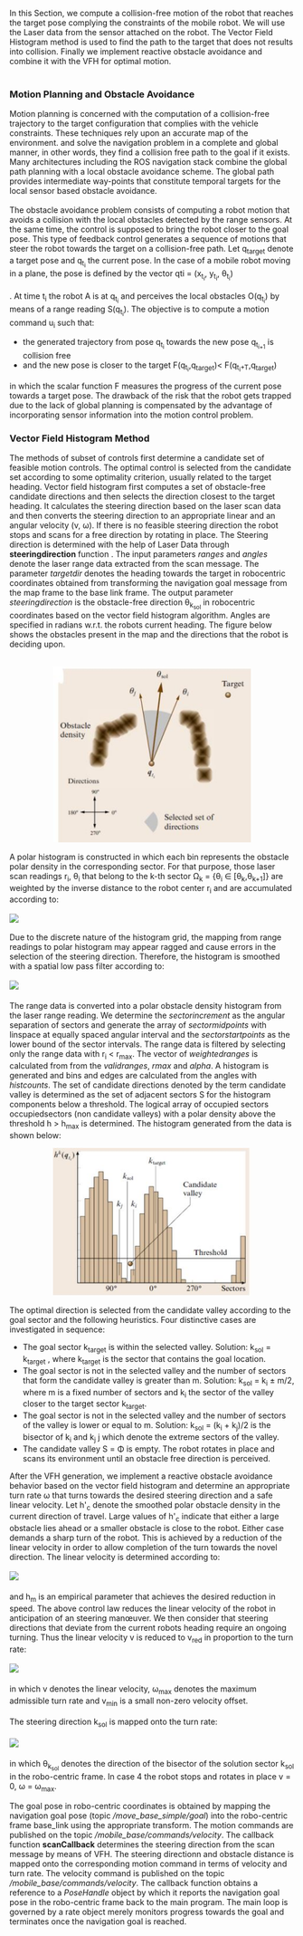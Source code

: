 In this Section, we compute a collision-free motion of the robot that reaches the target pose complying
the constraints of the mobile robot. We will use the Laser data from the sensor attached on the robot.
The Vector Field Histogram method is used to find the path to the target that does not results into
collision. Finally we implement reactive obstacle avoidance and combine it with the VFH for optimal 
motion.<br /><br />

<h3>Motion Planning and Obstacle Avoidance</h3>
Motion planning is concerned with the computation of a collision-free trajectory to the target 
configuration that complies with the vehicle constraints. These techniques rely upon an accurate map
of the environment. and solve the navigation problem in a complete and global manner, in other words,
they find a collision free path to the goal if it exists. Many architectures including the ROS 
navigation stack combine the global path planning with a local obstacle avoidance scheme. The global 
path provides intermediate way-points that constitute temporal targets for the local sensor based 
obstacle avoidance.<br /><br />
The obstacle avoidance problem consists of computing a robot motion that avoids a
collision with the local obstacles detected by the range sensors. At the same time, the control is
supposed to bring the robot closer to the goal pose. This type of feedback control generates a 
sequence of motions that steer the robot towards the target on a collision-free path. Let 
q<sub>target</sub> denote a target pose and q<sub>t<sub>i</sub></sub> the current pose. 
In the case of a mobile robot moving in a plane, the pose is defined by the vector
qti = (x<sub>t<sub>i</sub></sub>, y<sub>t<sub>i</sub></sub>, θ<sub>t<sub>i</sub></sub>)<br /><br />.
At time t<sub>i</sub> the robot A is at q<sub>t<sub>i</sub></sub> and perceives the local obstacles 
O(q<sub>t<sub>i</sub></sub>) by means of a range reading S(q<sub>t<sub>i</sub></sub>). The objective
is to compute a motion command u<sub>i</sub> such that:
<ul>
  <li>the generated trajectory from pose q<sub>t<sub>i</sub></sub> towards the new pose 
  q<sub>t<sub>i+1</sub></sub> is collision free</li>
  <li>and the new pose is closer to the target F(q<sub>t<sub>i</sub></sub>,q<sub>target</sub>)<
  F(q<sub>t<sub>i</sub>+T</sub>,q<sub>target</sub>)
  </li>
</ul>
in which the scalar function F measures the progress of the current pose towards a target
pose. The drawback of the risk that the robot gets trapped due to the lack of global planning is 
compensated by the advantage of incorporating sensor information into the motion control problem.

<h3>Vector Field Histogram Method</h3>
The methods of subset of controls first determine a candidate set of feasible motion controls. 
The optimal control is selected from the candidate set according to some optimality criterion, 
usually related to the target heading. Vector field histogram first computes a set of obstacle-free 
candidate directions and then selects the direction closest to the target heading. It calculates the
steering direction based on the laser scan data and then converts the steering direction to an 
appropriate linear and an angular velocity (v, ω). If there is no feasible steering direction the 
robot stops and scans for a free direction by rotating in place. The Steering direction is determined
with the help of Laser Data through <b>steeringdirection</b> function . The input parameters 
<i>ranges</i> and <i>angles</i> denote the laser range data extracted from the scan message. 
The parameter <i>targetdir</i> denotes the heading towards the target in robocentric coordinates 
obtained from transforming the navigation goal message from the map frame to the base link frame. 
The output parameter <i>steeringdirection</i> is the obstacle-free direction θ<sub>k<sub>sol</sub></sub> 
in robocentric coordinates based on the vector field histogram algorithm. Angles are specified in
radians w.r.t. the robots current heading. The figure below shows the obstacles present in the map
and the directions that the robot is deciding upon.<br/><br/>
<p align="center">
  <img src="Figures/Obstacle in VFH.JPG" width="350" title="hover text">
</p>

A polar histogram is constructed in which each bin represents the obstacle polar density in the
corresponding sector. For that purpose, those laser scan readings r<sub>i</sub>, θ<sub>i</sub> that
belong to the k-th sector Ω<sub>k</sub> = {θ<sub>i</sub> ∈ [θ<sub>k</sub>,θ<sub>k+1</sub>]} are 
weighted by the inverse distance to the robot center r<sub>i</sub> and are accumulated according to:<br/><br/>
<img src="https://render.githubusercontent.com/render/math?math=h_k =  \Sigma_i(1-\frac{r_i}{r_{max}})^\alpha"><br/>

Due to the discrete nature of the histogram grid, the mapping from range readings to polar
histogram may appear ragged and cause errors in the selection of the steering direction.
Therefore, the histogram is smoothed with a spatial low pass filter according to:<br/><br/>
<img src="https://render.githubusercontent.com/render/math?math=h'_k =  \Sigma_{-l}^{l}(l-|i| %2B 1)h_{k %2B i}"><br/><br/>
The range data is converted into a polar obstacle density histogram from the laser range reading. 
We determine the <i>sectorincrement</i> as the angular separation of sectors and generate the array 
of <i>sectormidpoints</i> with linspace at equally spaced angular interval and the 
<i>sectorstartpoints</i> as the lower bound of the sector intervals. The range data is filtered by 
selecting only the range data with r<sub>i</sub> < r<sub>max</sub>. The vector of <i>weightedranges</i>
is calculated from from the <i>validranges</i>, <i>rmax</i> and <i>alpha</i>. A histogram is generated
and bins and edges are calculated from the angles with <i>histcounts</i>. The set of candidate directions
denoted by the term candidate valley is determined as the set of adjacent sectors S for the histogram
components below a threshold. The logical array of occupied sectors occupiedsectors (non candidate 
valleys) with a polar density above the threshold  h > h<sub>max</sub> is determined. The histogram 
generated from the data is shown below:
<p align="center">
  <img src="Figures/Histogram VFH.JPG" width="350" title="hover text">
</p>
The optimal direction is selected from the candidate valley according to the goal sector
and the following heuristics. Four distinctive cases are investigated in sequence:
<ul>
  <li>The goal sector k<sub>target</sub> is within the selected valley. Solution: k<sub>sol</sub> 
  = k<sub>target</sub> , where k<sub>target</sub> is the sector that contains the goal location.</li>
  <li> The goal sector is not in the selected valley and the number of sectors that form the candidate
   valley is greater than m. Solution: k<sub>sol</sub> = k<sub>i</sub> ± m/2, where m is a fixed number
   of sectors and k<sub>i</sub> the sector of the valley closer to the target sector k<sub>target</sub>.</li>
  <li>The goal sector is not in the selected valley and the number of sectors of the valley is lower or
   equal to m. Solution: k<sub>sol</sub> = (k<sub>i</sub> + k<sub>j</sub>)/2 is the bisector of
   k<sub>i</sub> and k<sub>j</sub> j which denote the extreme sectors of the valley. </li>
  <li>The candidate valley S = &Phi; is empty. The robot rotates in place and scans its environment
   until an obstacle free direction is perceived. </li>
</ul>

After the VFH generation, we implement a reactive obstacle avoidance behavior based on the vector
field histogram and determine an appropriate turn rate ω that turns towards the desired steering
direction and a safe linear velocity. Let h'<sub>c</sub> denote the smoothed polar obstacle density 
in the current direction of travel. Large values of h'<sub>c</sub> indicate that either a large 
obstacle lies ahead or a smaller obstacle is close to the robot. Either case demands a sharp turn of
the robot. This is achieved by a reduction of the linear velocity in order to allow completion of the 
turn towards the novel direction. The linear velocity is determined according to:<br/><br/>
<img src="https://render.githubusercontent.com/render/math?math=v =  v_0 max(0,(1-h'_c/h_m))"><br/><br/>
and h<sub>m</sub> is an empirical parameter that achieves the desired reduction in speed.
The above control law reduces the linear velocity of the robot in anticipation of an steering
manœuver. We then consider that steering directions that deviate from the current robots heading 
require an ongoing turning. Thus the linear velocity v is reduced to v<sub>red</sub> in proportion to 
the turn rate:<br/><br/>
<img src="https://render.githubusercontent.com/render/math?math=v_{red} =  v(1-|\omega|/\omega_{max}) %2B v_{min} "><br/><br/>
in which v denotes the linear velocity, ω<sub>max</sub> denotes the maximum admissible turn rate and
v<sub>min</sub> is a small non-zero velocity offset.<br/><br/>
The steering direction k<sub>sol</sub> is mapped onto the turn rate:<br/><br/>
<img src="https://render.githubusercontent.com/render/math?math=\omega=  sat(k_\omega \theta_{k_{sol}}) "><br/><br/>
in which θ<sub>k<sub>sol</sub></sub> denotes the direction of the bisector of the solution sector
k<sub>sol</sub> in the robo-centric frame. In case 4 the robot stops and rotates in place v = 0, 
ω = ω<sub>max</sub>.<br/>

The goal pose in robo-centric coordinates is obtained by mapping the navigation goal pose 
(topic <i>/move_base_simple/goal</i>) into the robo-centric frame base_link using the appropriate 
transform. The motion commands are published on the topic <i>/mobile_base/commands/velocity</i>.
The callback function <b>scanCallback</b> determines the steering direction from the scan message 
by means of VFH. The steering directionn and obstacle distance is mapped onto the corresponding 
motion command in terms of velocity and turn rate. The velocity command is published on the topic 
<i>/mobile_base/commands/velocity</i>. The callback function obtains a reference to a <i>PoseHandle</i> 
object by which it reports the navigation goal pose in the robo-centric frame back to the main program.
The main loop is governed by a rate object merely monitors progress towards the goal and terminates 
once the navigation goal is reached.